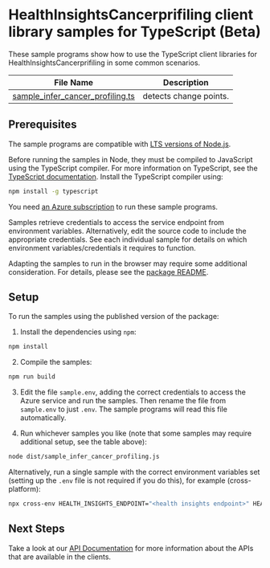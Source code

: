 # HealthInsightsCancerprifiling client library samples for TypeScript (Beta)

These sample programs show how to use the TypeScript client libraries for HealthInsightsCancerprifiling in some common scenarios.

| **File Name**                                                     | **Description**        |
| ----------------------------------------------------------------- | ---------------------- |
| [sample_infer_cancer_profiling.ts][sample_infer_cancer_profiling] | detects change points. |

## Prerequisites

The sample programs are compatible with [LTS versions of Node.js](https://github.com/nodejs/release#release-schedule).

Before running the samples in Node, they must be compiled to JavaScript using the TypeScript compiler. For more information on TypeScript, see the [TypeScript documentation][typescript]. Install the TypeScript compiler using:

```bash
npm install -g typescript
```

You need [an Azure subscription][freesub] to run these sample programs.

Samples retrieve credentials to access the service endpoint from environment variables. Alternatively, edit the source code to include the appropriate credentials. See each individual sample for details on which environment variables/credentials it requires to function.

Adapting the samples to run in the browser may require some additional consideration. For details, please see the [package README][package].

## Setup

To run the samples using the published version of the package:

1. Install the dependencies using `npm`:

```bash
npm install
```

2. Compile the samples:

```bash
npm run build
```

3. Edit the file `sample.env`, adding the correct credentials to access the Azure service and run the samples. Then rename the file from `sample.env` to just `.env`. The sample programs will read this file automatically.

4. Run whichever samples you like (note that some samples may require additional setup, see the table above):

```bash
node dist/sample_infer_cancer_profiling.js
```

Alternatively, run a single sample with the correct environment variables set (setting up the `.env` file is not required if you do this), for example (cross-platform):

```bash
npx cross-env HEALTH_INSIGHTS_ENDPOINT="<health insights endpoint>" HEALTH_INSIGHTS_API_KEY="<health insights api key>" node dist/sample_infer_cancer_profiling.js
```

## Next Steps

Take a look at our [API Documentation][apiref] for more information about the APIs that are available in the clients.

[sample_infer_cancer_profiling]: https://github.com/Azure/azure-sdk-for-js/blob/main/sdk/healthinsights/health-insights-cancerprofiling-rest/samples/v1-beta/typescript/src/sample_infer_cancer_profiling.ts
[apiref]: hhttps://docs.microsoft.com/javascript/api
<!--[apiref]: https://docs.microsoft.com/javascript/api/@azure-rest/health-insights-cancerprifiling?view=azure-node-preview-->
[freesub]: https://azure.microsoft.com/free/
[package]: https://github.com/Azure/azure-sdk-for-js/tree/main/sdk/healthinsights/health-insights-cancerprofiling-rest/README.md
[typescript]: https://www.typescriptlang.org/docs/home.html
